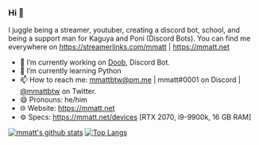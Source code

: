### Hi 👋

I juggle being a streamer, youtuber, creating a discord bot, school, and being a support man for Kaguya and Poni (Discord Bots). You can find me everywhere on https://streamerlinks.com/mmatt | https://mmatt.net


- 🔭 I’m currently working on [Doob](http://doobbot.com), Discord Bot.
- 🌱 I’m currently learning Python
- 📫 How to reach me: [mmattbtw@pm.me](mailto:mmattbtw@pm.me) | mmatt#0001 on Discord | [@mmattbtw](https://twitter.com/messages/476840933-476840933?recipient_id=476840933&text=Hello!) on Twitter.
- 😄 Pronouns: he/him
- 🌐 Website: https://mmatt.net 
- ⚙  Specs: https://mmatt.net/devices [RTX 2070, i9-9900k, 16 GB RAM]

[![mmatt's github stats](https://github-readme-stats.vercel.app/api?username=mmattbtw&show_icons=true&include_all_commits=true)](https://github.com/anuraghazra/github-readme-stats) [![Top Langs](https://github-readme-stats.vercel.app/api/top-langs/?username=mmattbtw&hide=javascript)](https://github.com/anuraghazra/github-readme-stats)

